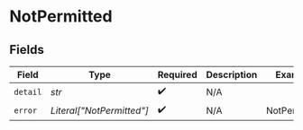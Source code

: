 # NotPermitted


## Fields

| Field                     | Type                      | Required                  | Description               | Example                   |
| ------------------------- | ------------------------- | ------------------------- | ------------------------- | ------------------------- |
| `detail`                  | *str*                     | :heavy_check_mark:        | N/A                       |                           |
| `error`                   | *Literal["NotPermitted"]* | :heavy_check_mark:        | N/A                       | NotPermitted              |